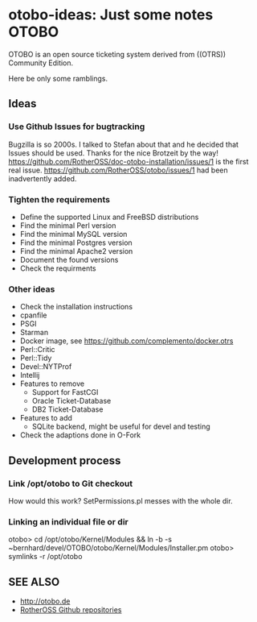 # otobo-ideas: Just some notes OTOBO

OTOBO is an open source ticketing system derived from ((OTRS)) Community Edition.

Here be only some ramblings.

## Ideas

### Use Github Issues for bugtracking

Bugzilla is so 2000s. I talked to Stefan about that and he decided that Issues should be used. Thanks for the nice Brotzeit by the way! https://github.com/RotherOSS/doc-otobo-installation/issues/1 is the first real issue. https://github.com/RotherOSS/otobo/issues/1 had been inadvertently added.

### Tighten the requirements

* Define the supported Linux and FreeBSD distributions
* Find the minimal Perl version
* Find the minimal MySQL version
* Find the minimal Postgres version
* Find the minimal Apache2 version
* Document the found versions
* Check the requirments

### Other ideas

* Check the installation instructions
* cpanfile
* PSGI
* Starman
* Docker image, see https://github.com/complemento/docker.otrs
* Perl::Critic
* Perl::Tidy
* Devel::NYTProf
* Intellij
* Features to remove
  * Support for FastCGI
  * Oracle Ticket-Database
  * DB2 Ticket-Database
* Features to add
  * SQLite backend, might be useful for devel and testing
* Check the adaptions done in O-Fork

## Development process

### Link /opt/otobo to Git checkout

How would this work? SetPermissions.pl messes with the whole dir.

### Linking an individual file or dir

otobo> cd /opt/otobo/Kernel/Modules && ln -b -s ~bernhard/devel/OTOBO/otobo/Kernel/Modules/Installer.pm
otobo> symlinks -r /opt/otobo

## SEE ALSO
 
 * http://otobo.de
 * [RotherOSS Github repositories](https://github.com/RotherOSS/otobo)

